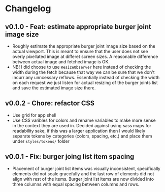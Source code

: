 # Changelog

## v0.1.0 - Feat: estimate appropriate burger joint image size

- Roughly estimate the appropriate burger joint image size based on the actual viewport. This is meant to ensure that the user does not see overly pixellated image at differet screen sizes. A reasonable difference between actual image and fetched image is OK.
- NB! I did choose to use `ResizeObserver` here instead of checking the width during the fetch because that way we can be sure that we don't incurr any unncessary reflows. Essentially instead of checking the width on each request we just listen for actual resizing of the burger joints list and save the estimated image size there.

## v0.0.2 - Chore: refactor CSS

- Use grid for app shell
- Use CSS varibles for colors and rename variables to make more sense in the context they are used in. Decided against using sass maps for readability sake, if this was a larger application then I would likely separate tokens by categories (colors, spacing, etc.) and place them under `styles/tokens/` folder

## v0.0.1 - Fix: burger joing list item spacing

- Placement of burger joint list items was visually inconsistent, specifically elements did not scale gracefully and the last row of elements did not align with rest of the items. Burger joint list items are now divided into three columns with equal spacing between columns and rows.
